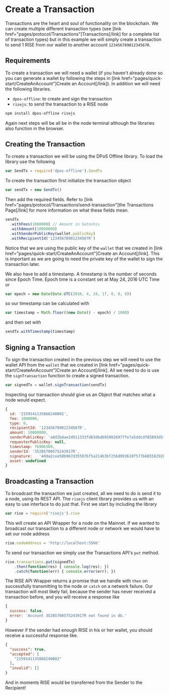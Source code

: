 # Create a Transaction

Transactions are the heart and soul of functionality on the blockchain. We can
create multiple different transaction types (see [link
href="pages/protocol/Transactions"]Transactions[/link] for a complete list of
transaction types) but in this example we will simply create a transaction to
send 1 RISE from our wallet to another account `12345678901234567R`.

## Requirements

To create a transaction we will need a wallet (if you haven't already done so
you can generate a wallet by following the steps in [link
href="pages/quick-start/CreateAnAccount"]Create an Account[/link]). In addition
we will need the following libraries.

* `dpos-offline`: to create and sign the transaction
* `risejs`: to send the transaction to a RISE node

```bash
npm install dpos-offline risejs
```

Again next steps will be all be in the node terminal although the libraries
also function in the browser.

## Creating the Transaction

To create a transaction we will be using the DPoS Offline library. To load the
library use the following

```javascript
var SendTx = require('dpos-offline').SendTx
```

To create the transaction first initialize the transaction object

```javascript
var sendTx = new SendTx()
```

Then add the required fields. Refer to [link href="pages/protocol/Transactions!send-transaction"]the Transactions Page[/link] for more information on what these fields mean.

```javascript
sendTx
  .withFees(1000000) // Amount in Satoshis
  .withAmount(10000000)
  .withSenderPublicKey(wallet.publicKey)
  .withRecipientId('12345678901234567R')
```

Notice that we are using the public key of the `wallet` that we created
in [link href="pages/quick-start/CreateAnAccount"]Create an Account[/link]. This
is important as we are going to need the private key of the wallet
to sign the transaction later.

We also have to add a timestamp. A timestamp is the number of seconds since
Epoch Time. Epoch time is a constant set at May 24, 2016 UTC Time or

```javascript
var epoch = new Date(Date.UTC(2016, 4, 24, 17, 0, 0, 0))
```

so our timestamp can be calculated with

```javascript
var timestamp = Math.floor((new Date() - epoch) / 1000)
```

and then set with

```javascript
sendTx.withTimestamp(timestamp)
```

## Signing a Transaction

To sign the transaction created in the previous step we will need to use the
wallet API from the `wallet` that we created in [link
href="pages/quick-start/CreateAnAccount"]Create an Account[/link]. All we need
to do is use the `signTransaction` function to create a signed transaction.

```javascript
var signedTx = wallet.signTransaction(sendTx)
```

Inspecting our transaction should give us an Object that matches what a node
would expect.

```javascript
{
  id: '2159141135868240002',
  fee: 1000000,
  type: 0,
  recipientId: '12345678901234567R',
  amount: 10000000,
  senderPublicKey: 'a8d2bdae2d911333fd83dbd6959026977fe7a5ddcdf85893d5faf517453b9000',
  requesterPublicKey: null,
  timestamp: 76906309,
  senderId: '35285700575243917R',
  signature:   '4dda2cee58b967d355076f5a214b3bf256d093610f577b6855829285f7ca8536b6580b592b983efc1253573021c7491abaad1bd9cd73dcbce74bba6b091d4304',
  asset: undefined
}
```

## Broadcasting a Transaction

To broadcast the transaction we just created, all we need to do is send it to
a node, using its REST API. The `risejs` client library provides us with an
easy to use interface to do just that. First we start by including the library

```javascript
var rise = require('risejs').rise
```

This will create an API Wrapper for a node on the Mainnet. If we wanted to
broadcast our transaction to a different node or network we would have to set
our node address

```javascript
rise.nodeAddress = 'http://localhost:5566'
```

To send our transaction we simply use the Transactions API's `put` method.

```javascript
rise.transactions.put(signedTx)
    .then(function(res) { console.log(res); })
    .catch(function(err) { console.error(err); })
```

The RISE API Wrapper returns a promise that we handle with `then` on
successfully transmitting to the node or `catch` on a network failure. Our
transaction will most likely fail, because the sender has never received a
transaction before, and you will receive a response like

```javascript
{
  success: false,
  error: 'Account 35285700575243917R not found in db.'
}
```

However if the sender had enough RISE in his or her wallet, you should receive
a successful response like.

```json
{
  "success": true,
  "accepted": [
	"2159141135868240002"
  ],
  "invalid": []
}
```

And in moments RISE would be transferred from the Sender to the Recipient!
